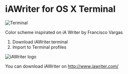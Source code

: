 # iAWriter for OS X Terminal

![Terminal](https://github.com/haripako/iA-Writer-Terminal-color-scheme/blob/master/img/terminal.png?raw=true)

Color scheme inspirated on iA Writer by Francisco Vargas

1. Download iAWriter.terminal
2. Import to Terminal profiles


![iAWriter logo](https://github.com/haripako/iA-Writer-Terminal-color-scheme/blob/master/img/iaw-logo.png?raw=true)

You can download iAWriter on http://www.iawriter.com/